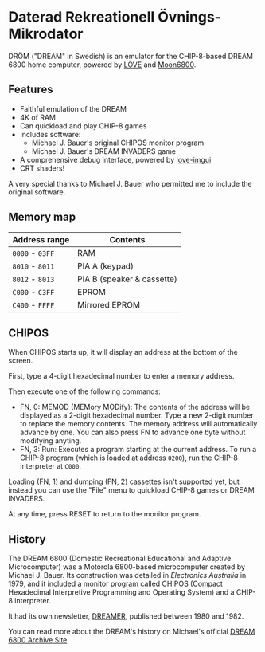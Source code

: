 Daterad Rekreationell Övnings-Mikrodator
========================================

DRÖM ("DREAM" in Swedish) is an emulator for the CHIP-8-based DREAM 6800 home computer, powered by [LÖVE](https://love2d.org) and [Moon6800](https://github.com/tobiasvl/moon6800).

Features
--------

* Faithful emulation of the DREAM
* 4K of RAM
* Can quickload and play CHIP-8 games
* Includes software:
  * Michael J. Bauer's original CHIPOS monitor program
  * Michael J. Bauer's DREAM INVADERS game
* A comprehensive debug interface, powered by [love-imgui](https://github.com/slages/love-imgui)
* CRT shaders!

A very special thanks to Michael J. Bauer who permitted me to include the original software.

Memory map
----------

| Address range  | Contents       |
|----------------|----------------|
| `0000` - `03FF`| RAM            |
| `8010` - `8011`| PIA A (keypad) |
| `8012` - `8013`| PIA B (speaker & cassette) |
| `C000` - `C3FF`| EPROM          |
| `C400` - `FFFF`| Mirrored EPROM |

CHIPOS
------

When CHIPOS starts up, it will display an address at the bottom of the screen.

First, type a 4-digit hexadecimal number to enter a memory address.

Then execute one of the following commands:

* FN, 0: MEMOD (MEMory MODify): The contents of the address will be displayed as a 2-digit hexadecimal number. Type a new 2-digit number to replace the memory contents. The memory address will automatically advance by one. You can also press FN to advance one byte without modifying anyting.
* FN, 3: Run: Executes a program starting at the current address. To run a CHIP-8 program (which is loaded at address `0200`), run the CHIP-8 interpreter at `C000`.

Loading (FN, 1) and dumping (FN, 2) cassettes isn't supported yet, but instead you can use the "File" menu to quickload CHIP-8 games or DREAM INVADERS.

At any time, press RESET to return to the monitor program.

History
-------

The DREAM 6800 (Domestic Recreational Educational and Adaptive Microcomputer) was a Motorola 6800-based microcomputer created by Michael J. Bauer. Its construction was detailed in _Electronics Australia_ in 1979, and it included a monitor program called CHIPOS (Compact Hexadecimal Interpretive Programming and Operating System) and a CHIP-8 interpreter.

It had its own newsletter, [DREAMER](https://archive.org/search.php?query=creator%3A%22N.S.W.+6800+Users+Group%22), published between 1980 and 1982.

You can read more about the DREAM's history on Michael's official [DREAM 6800 Archive Site](http://www.mjbauer.biz/DREAM6800.htm).
